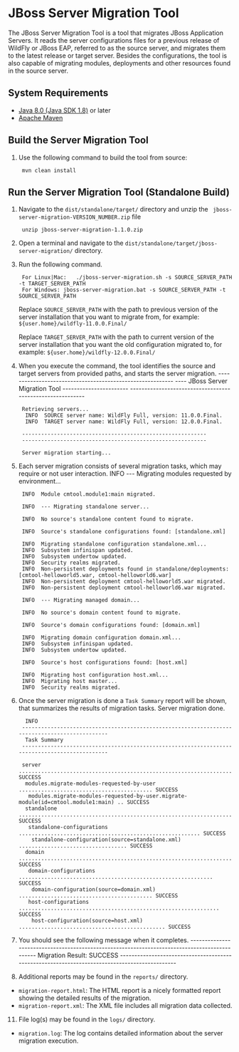 JBoss Server Migration Tool
=================

The JBoss Server Migration Tool is a tool that migrates JBoss Application Servers. It reads the server configurations files for a previous release of WildFly or JBoss EAP, referred to as the source server, and migrates them to the latest release or target server. Besides the configurations, the tool is also capable of migrating modules, deployments and other resources found in the source server.

System Requirements
------------

* [Java 8.0 (Java SDK 1.8)](http://www.oracle.com/technetwork/java/javase/downloads/jdk8-downloads-2133151.html) or later
* [Apache Maven](http://maven.apache.org/download.cgi)

Build the Server Migration Tool
------------

1. Use the following command to build the tool from source:

        mvn clean install

Run the Server Migration Tool (Standalone Build)
------------

1. Navigate to the `dist/standalone/target/` directory and unzip the ` jboss-server-migration-VERSION_NUMBER.zip` file

        unzip jboss-server-migration-1.1.0.zip
2. Open a terminal and navigate to the `dist/standalone/target/jboss-server-migration/` directory.
3. Run the following command.

        For Linux|Mac:   ./jboss-server-migration.sh -s SOURCE_SERVER_PATH -t TARGET_SERVER_PATH
        For Windows: jboss-server-migration.bat -s SOURCE_SERVER_PATH -t SOURCE_SERVER_PATH

    Replace `SOURCE_SERVER_PATH` with the path to previous version of the server installation that you want to migrate from, for example:  `${user.home}/wildfly-11.0.0.Final/`

    Replace `TARGET_SERVER_PATH` with the path to current version of the server installation that you want the old configuration migrated to, for example:  `${user.home}/wildfly-12.0.0.Final/`
3. When you execute the command, the tool identifies the source and target servers from provided paths, and starts the server migration.
        ----------------------------------------------------------
        ----  JBoss Server Migration Tool  -----------------------
        ----------------------------------------------------------
        
        Retrieving servers...
         INFO  SOURCE server name: WildFly Full, version: 11.0.0.Final.
         INFO  TARGET server name: WildFly Full, version: 12.0.0.Final.
        
        ----------------------------------------------------------
        ----------------------------------------------------------
        
        Server migration starting...
4. Each server migration consists of several migration tasks, which may require or not user interaction.
        INFO  --- Migrating modules requested by environment...
        
        INFO  Module cmtool.module1:main migrated.
        
        INFO  --- Migrating standalone server...
        
        INFO  No source's standalone content found to migrate.
        
        INFO  Source's standalone configurations found: [standalone.xml]
        
        INFO  Migrating standalone configuration standalone.xml...
        INFO  Subsystem infinispan updated.
        INFO  Subsystem undertow updated.
        INFO  Security realms migrated.
        INFO  Non-persistent deployments found in standalone/deployments: [cmtool-helloworld5.war, cmtool-helloworld6.war]
        INFO  Non-persistent deployment cmtool-helloworld5.war migrated.
        INFO  Non-persistent deployment cmtool-helloworld6.war migrated.
        
        INFO  --- Migrating managed domain...
        
        INFO  No source's domain content found to migrate.
        
        INFO  Source's domain configurations found: [domain.xml]
        
        INFO  Migrating domain configuration domain.xml...
        INFO  Subsystem infinispan updated.
        INFO  Subsystem undertow updated.
        
        INFO  Source's host configurations found: [host.xml]
        
        INFO  Migrating host configuration host.xml...
        INFO  Migrating host master...
        INFO  Security realms migrated.
8. Once the server migration is done a `Task Summary` report will be shown, that summarizes the results of migration tasks.
        Server migration done.
        
         INFO  
        ----------------------------------------------------------------------------------------------
         Task Summary
        ----------------------------------------------------------------------------------------------
        
        server .............................................................................. SUCCESS
         modules.migrate-modules-requested-by-user .......................................... SUCCESS
          modules.migrate-modules-requested-by-user.migrate-module(id=cmtool.module1:main) .. SUCCESS
         standalone ......................................................................... SUCCESS
          standalone-configurations ......................................................... SUCCESS
           standalone-configuration(source=standalone.xml) .................................. SUCCESS
         domain ............................................................................. SUCCESS
          domain-configurations ............................................................. SUCCESS
           domain-configuration(source=domain.xml) .......................................... SUCCESS
          host-configurations ............................................................... SUCCESS
           host-configuration(source=host.xml) .............................................. SUCCESS
9. You should see the following message when it completes.
        ----------------------------------------------------------------------------------------------
         Migration Result: SUCCESS
        ----------------------------------------------------------------------------------------------
10. Additional reports may be found in the `reports/` directory.
  * `migration-report.html`: The HTML report is a nicely formatted report showing the detailed results of the migration.
  * `migration-report.xml`: The XML file includes all migration data collected.
11. File log(s) may be found in the `logs/` directory.
  * `migration.log`: The log contains detailed information about the server migration execution.
